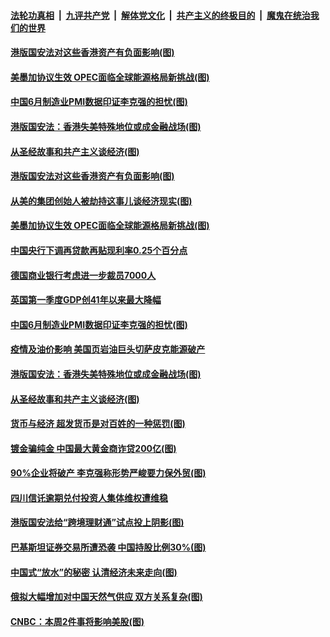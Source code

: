 

####  [法轮功真相](../../../../basic/blob/master/README.md?t=07020101) &nbsp;|&nbsp; [九评共产党](../../../../9ping.md/blob/master/README.md?t=07020101) &nbsp;|&nbsp; [解体党文化](../../../../jtdwh.md/blob/master/README.md?t=07020101)  &nbsp;|&nbsp; [共产主义的终极目的](../../../../gczydzjmd.md/blob/master/README.md?t=07020101) &nbsp;|&nbsp; [魔鬼在统治我们的世界](../../../../mgztzwmdsj.md/blob/master/README.md?t=07020101) 

#### [港版国安法对这些香港资产有负面影响(图)](../pages/p5/938357.md?t=07020101) 

#### [美墨加协议生效 OPEC面临全球能源格局新挑战(图)](../pages/p5/938340.md?t=07020101) 


#### [中国6月制造业PMI数据印证李克强的担忧(图)](../pages/p5/938245.md?t=07020101) 

#### [港版国安法：香港失美特殊地位或成金融战场(图)](../pages/p5/938230.md?t=07020101) 

#### [从圣经故事和共产主义谈经济(图)](../pages/p5/938133.md?t=07020101) 

#### [港版国安法对这些香港资产有负面影响(图)](../pages/p5/938357.md?t=07020101) 

#### [从美的集团创始人被劫持这事儿谈经济现实(图)](../pages/p5/938344.md?t=07020101) 

#### [美墨加协议生效 OPEC面临全球能源格局新挑战(图)](../pages/p5/938340.md?t=07020101) 


#### [中国央行下调再贷款再贴现利率0.25个百分点](../pages/p5/938264.md?t=07020101) 

#### [德国商业银行考虑进一步裁员7000人](../pages/p5/938262.md?t=07020101) 

#### [英国第一季度GDP创41年以来最大降幅](../pages/p5/938261.md?t=07020101) 

#### [中国6月制造业PMI数据印证李克强的担忧(图)](../pages/p5/938245.md?t=07020101) 

#### [疫情及油价影响 美国页岩油巨头切萨皮克能源破产](../pages/p5/938232.md?t=07020101) 

#### [港版国安法：香港失美特殊地位或成金融战场(图)](../pages/p5/938230.md?t=07020101) 

#### [从圣经故事和共产主义谈经济(图)](../pages/p5/938133.md?t=07020101) 

#### [货币与经济 超发货币是对百姓的一种惩罚(图)](../pages/p5/938130.md?t=07020101) 

#### [镀金骗纯金 中国最大黄金商诈贷200亿(图)](../pages/p5/938160.md?t=07020101) 

#### [90%企业将破产 李克强称形势严峻要力保外贸(图)](../pages/p5/938142.md?t=07020101) 

#### [四川信讬逾期兑付投资人集体维权遭维稳](../pages/p5/938159.md?t=07020101) 

#### [港版国安法给“跨境理财通”试点投上阴影(图)](../pages/p5/938156.md?t=07020101) 

#### [巴基斯坦证券交易所遭恐袭 中国持股比例30%(图)](../pages/p5/938118.md?t=07020101) 

#### [中国式“放水”的秘密 认清经济未来走向(图)](../pages/p5/938113.md?t=07020101) 

#### [俄拟大幅增加对中国天然气供应 双方关系复杂(图)](../pages/p5/938110.md?t=07020101) 

#### [CNBC：本周2件事将影响美股(图)](../pages/p5/938078.md?t=07020101) 

